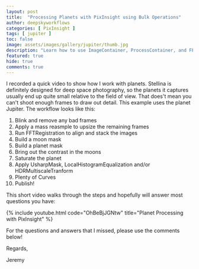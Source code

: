 ```yaml
---
layout: post
title:  "Processing Planets with PixInsight using Bulk Operations"
author: deepskyworkflows
categories: [ PixInsight ]
tags: [ jupiter ]
toc: false
image: assets/images/gallery/jupiter/thumb.jpg
description: "Learn how to use ImageContainer, ProcessContainer, and FFTRegistration to stack planetary images produced by Stellina. With a guest appearance from Pierre, my parrot."
featured: true
hide: true
comments: true
---
```


I recorded a quick video to show how I work with planets. Stellina is definitely designed for deep space photography, so the planets it captures usually end up quite small relative to the field of view. That does't mean you can't shoot enough frames to draw out detail. This example uses the planet Jupiter. The workflow looks like this:

1. Blink and remove any bad frames
2. Apply a mass reasmple to upsize the remaining frames
3. Run FFTRegistration to align and stack the images
4. Build a moon mask
5. Build a planet mask
6. Bring out the contrast in the moons
7. Saturate the planet
8. Apply UsharpMask, LocalHistogramEqualization and/or HDRMultiscaleTranform
9. Plenty of Curves
10. Publish!

This short video walks through the steps and hopefully will answer most questions you have:

{% include youtube.html code="OhBeBjJGNtw" title="Planet Processing with PixInsight" %}

For the questions and answers that I missed, please use the comments below!

Regards,

Jeremy